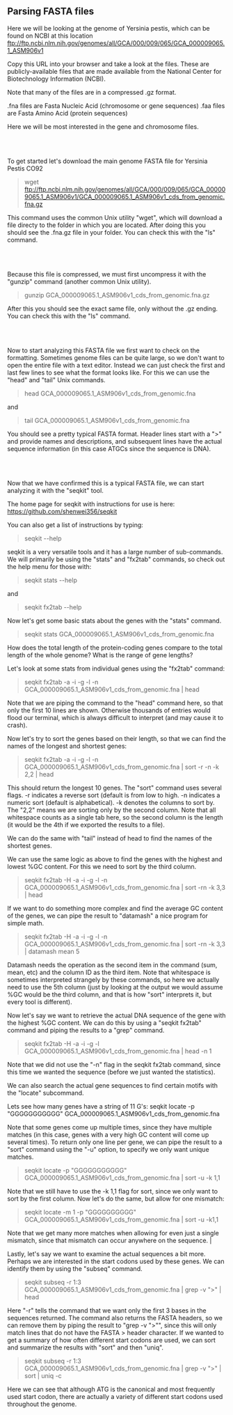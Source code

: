 ## Parsing FASTA files ##

Here we will be looking at the genome of Yersinia pestis, which can be found on NCBI at this location
ftp://ftp.ncbi.nlm.nih.gov/genomes/all/GCA/000/009/065/GCA_000009065.1_ASM906v1

Copy this URL into your browser and take a look at the files. These are publicly-available files that are made available from the National Center for Biotechnology Information (NCBI). 

Note that many of the files are in a compressed .gz format. 

.fna files are Fasta Nucleic Acid (chromosome or gene sequences)
.faa files are Fasta Amino Acid   (protein sequences)

Here we will be most interested in the gene and chromosome files.

<br/>
<br/>

To get started let's download the main genome FASTA file for Yersinia Pestis CO92

> wget ftp://ftp.ncbi.nlm.nih.gov/genomes/all/GCA/000/009/065/GCA_000009065.1_ASM906v1/GCA_000009065.1_ASM906v1_cds_from_genomic.fna.gz

This command uses the common Unix utility "wget", which will download a file directy to the folder in which you are located. After doing this you should see the .fna.gz file in your folder. You can check this with the "ls" command. 

<br/>
<br/>

Because this file is compressed, we must first uncompress it with the "gunzip" command (another common Unix utility). 

>gunzip GCA_000009065.1_ASM906v1_cds_from_genomic.fna.gz

After this you should see the exact same file, only without the .gz ending. You can check this with the "ls" command. 

<br/>
<br/>

Now to start analyzing this FASTA file we first want to check on the formatting. 
Sometimes genome files can be quite large, so we don't want to open the entire file with a text editor. Instead we can just check the first and last few lines to see what the format looks like. For this we can use the "head" and "tail" Unix commands. 

>head GCA_000009065.1_ASM906v1_cds_from_genomic.fna

and

>tail GCA_000009065.1_ASM906v1_cds_from_genomic.fna

You should see a pretty typical FASTA format. Header lines start with a ">" and provide names and descriptions, and subsequent lines have the actual sequence information (in this case ATGCs since the sequence is DNA). 


<br/>
<br/>

Now that we have confirmed this is a typical FASTA file, we can start analyzing it with the "seqkit" tool. 

The home page for seqkit with instructions for use is here: https://github.com/shenwei356/seqkit

You can also get a list of instructions by typing:

>seqkit --help 

seqkit is a very versatile tools and it has a large number of sub-commands. We will primarily be using the "stats" and "fx2tab" commands, so check out the help menu for those with:

>seqkit stats --help

and 

>seqkit fx2tab --help



Now let's get some basic stats about the genes with the "stats" command. 

>seqkit stats GCA_000009065.1_ASM906v1_cds_from_genomic.fna

How does the total length of the protein-coding genes compare to the total length of the whole genome?
What is the range of gene lengths?




Let's look at some stats from individual genes using the "fx2tab" command:

>seqkit fx2tab -a -i -g -l -n GCA_000009065.1_ASM906v1_cds_from_genomic.fna | head

Note that we are piping the command to the "head" command here, so that only the first 10 lines are shown. Otherwise thousands of entries would flood our terminal, which is always difficult to interpret (and may cause it to crash). 



Now let's try to sort the genes based on their length, so that we can find the names of the longest and shortest genes:

>seqkit fx2tab -a -i -g -l -n GCA_000009065.1_ASM906v1_cds_from_genomic.fna | sort -r -n -k 2,2 | head

This should return the longest 10 genes. The "sort" command uses several flags. 
-r indicates a reverse sort (default is from low to high. 
-n indicates a numeric sort (default is alphabetical). 
-k denotes the columns to sort by. The "2,2" means we are sorting only by the second column. Note that all whitespace counts as a single tab here, so the second column is the length (it would be the 4th if we exported the results to a file). 

We can do the same with "tail" instead of head to find the names of the shortest genes. 



We can use the same logic as above to find the genes with the highest and lowest %GC content. For this we need to sort by the third column. 

>seqkit fx2tab -H -a -i -g -l -n GCA_000009065.1_ASM906v1_cds_from_genomic.fna | sort -rn -k 3,3 | head 



If we want to do something more complex and find the average GC content of the genes, we can pipe the result to "datamash" a nice program for simple math. 


>seqkit fx2tab -H -a -i -g -l -n GCA_000009065.1_ASM906v1_cds_from_genomic.fna | sort -rn -k 3,3 | datamash mean 5


Datamash needs the operation as the second item in the command (sum, mean, etc) and the column ID as the third item. Note that whitespace is sometimes interpreted strangely by these commands, so here we actually need to use the 5th column (just by looking at the output we would assume %GC would be the third column, and that is how "sort" interprets it, but every tool is different). 


Now let's say we want to retrieve the actual DNA sequence of the gene with the highest %GC content. We can do this by using a "seqkit fx2tab" command and piping the results to a "grep" command. 

>seqkit fx2tab -H -a -i -g -l GCA_000009065.1_ASM906v1_cds_from_genomic.fna | head -n 1

Note that we did not use the "-n" flag in the seqkit fx2tab command, since this time we wanted the sequence (before we just wanted the statistics).



We can also search the actual gene sequences to find certain motifs with the "locate" subcommand. 

Lets see how many genes have a string of 11 G's:
seqkit locate -p "GGGGGGGGGGG" GCA_000009065.1_ASM906v1_cds_from_genomic.fna

Note that some genes come up multiple times, since they have multiple matches (in this case, genes with a very high GC content will come up several times). 
To return only one line per gene, we can pipe the result to a "sort" command using the "-u" option, to specify we only want unique matches.  

>seqkit locate -p "GGGGGGGGGGG" GCA_000009065.1_ASM906v1_cds_from_genomic.fna | sort -u -k 1,1

Note that we still have to use the -k 1,1 flag for sort, since we only want to sort by the first column. 
Now let's do the same, but allow for one mismatch:

>seqkit locate -m 1 -p "GGGGGGGGGG" GCA_000009065.1_ASM906v1_cds_from_genomic.fna | sort -u -k1,1

Note that we get many more matches when allowing for even just a single mismatch, since that mismatch can occur anywhere on the sequence. | 


Lastly, let's say we want to examine the actual sequences a bit more. Perhaps we are interested in the start codons used by these genes. We can identify them by using the "subseq" command. 

>seqkit subseq -r 1:3 GCA_000009065.1_ASM906v1_cds_from_genomic.fna | grep -v ">" | head

Here "-r" tells the command that we want only the first 3 bases in the sequences returned. The command also returns the FASTA headers, so we can remove them by piping the result to "grep -v ">"", since this will only match lines that do not have the FASTA > header character. 
If we wanted to get a summary of how often different start codons are used, we can sort and summarize the results with "sort" and then "uniq". 

>seqkit subseq -r 1:3 GCA_000009065.1_ASM906v1_cds_from_genomic.fna | grep -v ">" | sort | uniq -c

Here we can see that although ATG is the canonical and most frequently used start codon, there are actually a variety of different start codons used throughout the genome. 











